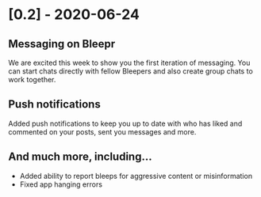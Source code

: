 # [0.2] - 2020-06-24
## Messaging on Bleepr
We are excited this week to show you the first iteration of messaging. You can start chats directly with fellow Bleepers and also create group chats to work together.

## Push notifications
Added push notifications to keep you up to date with who has liked and commented on your posts, sent you messages and more.

## And much more, including...
- Added ability to report bleeps for aggressive content or misinformation
- Fixed app hanging errors